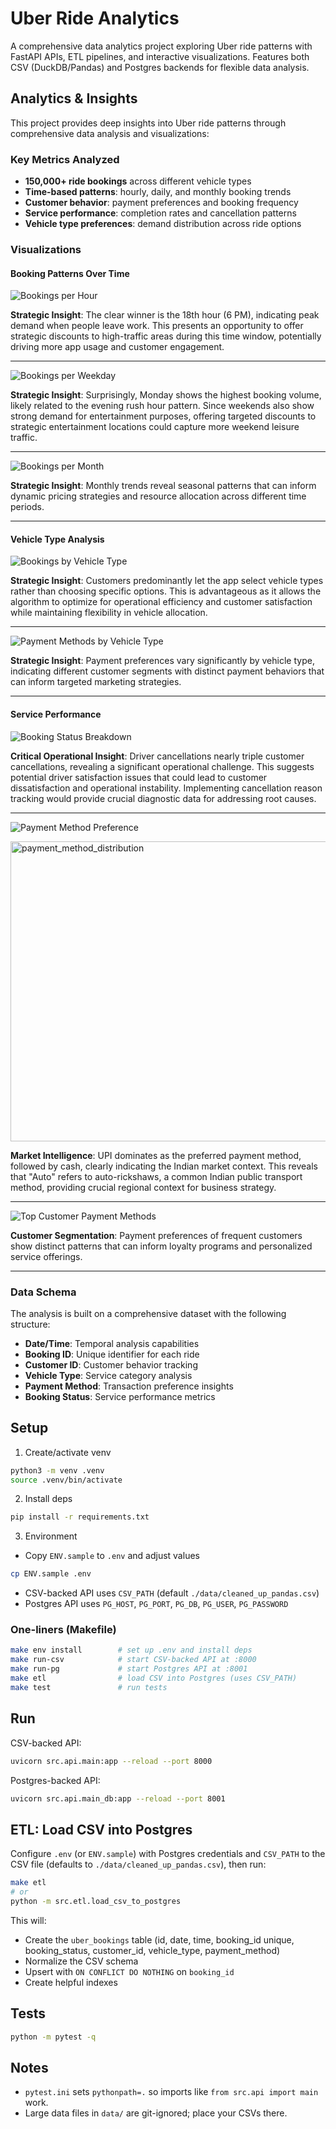 # Uber Ride Analytics

A comprehensive data analytics project exploring Uber ride patterns with FastAPI APIs, ETL pipelines, and interactive visualizations. Features both CSV (DuckDB/Pandas) and Postgres backends for flexible data analysis.

## Analytics & Insights

This project provides deep insights into Uber ride patterns through comprehensive data analysis and visualizations:

### Key Metrics Analyzed
- **150,000+ ride bookings** across different vehicle types
- **Time-based patterns**: hourly, daily, and monthly booking trends
- **Customer behavior**: payment preferences and booking frequency
- **Service performance**: completion rates and cancellation patterns
- **Vehicle type preferences**: demand distribution across ride options

### Visualizations

#### Booking Patterns Over Time
![Bookings per Hour](src/viz/bookings_per_hour.png)

**Strategic Insight**: The clear winner is the 18th hour (6 PM), indicating peak demand when people leave work. This presents an opportunity to offer strategic discounts to high-traffic areas during this time window, potentially driving more app usage and customer engagement.

___

![Bookings per Weekday](src/viz/bookings_per_weekday.png)

**Strategic Insight**: Surprisingly, Monday shows the highest booking volume, likely related to the evening rush hour pattern. Since weekends also show strong demand for entertainment purposes, offering targeted discounts to strategic entertainment locations could capture more weekend leisure traffic.

___


![Bookings per Month](src/viz/bookings_per_month.png)

**Strategic Insight**: Monthly trends reveal seasonal patterns that can inform dynamic pricing strategies and resource allocation across different time periods.

___


#### Vehicle Type Analysis
![Bookings by Vehicle Type](src/viz/bookings_by_vehicle_type.png)

**Strategic Insight**: Customers predominantly let the app select vehicle types rather than choosing specific options. This is advantageous as it allows the algorithm to optimize for operational efficiency and customer satisfaction while maintaining flexibility in vehicle allocation.

___


![Payment Methods by Vehicle Type](src/viz/payment_methods_by_vehicle_type.png)

**Strategic Insight**: Payment preferences vary significantly by vehicle type, indicating different customer segments with distinct payment behaviors that can inform targeted marketing strategies.

___


#### Service Performance
![Booking Status Breakdown](src/viz/booking_status_breakdown.png)

**Critical Operational Insight**: Driver cancellations nearly triple customer cancellations, revealing a significant operational challenge. This suggests potential driver satisfaction issues that could lead to customer dissatisfaction and operational instability. Implementing cancellation reason tracking would provide crucial diagnostic data for addressing root causes.

___


![Payment Method Preference](src/viz/booking_status_breakdown.png)

<img width="640" height="480" alt="payment_method_distribution" src="https://github.com/user-attachments/assets/525b09e7-ca31-44b2-8781-cf3668733cf0" />

**Market Intelligence**: UPI dominates as the preferred payment method, followed by cash, clearly indicating the Indian market context. This reveals that "Auto" refers to auto-rickshaws, a common Indian public transport method, providing crucial regional context for business strategy.

___


![Top Customer Payment Methods](src/viz/top_customer_payment_methods.png)

**Customer Segmentation**: Payment preferences of frequent customers show distinct patterns that can inform loyalty programs and personalized service offerings.

___


### Data Schema
The analysis is built on a comprehensive dataset with the following structure:
- **Date/Time**: Temporal analysis capabilities
- **Booking ID**: Unique identifier for each ride
- **Customer ID**: Customer behavior tracking
- **Vehicle Type**: Service category analysis
- **Payment Method**: Transaction preference insights
- **Booking Status**: Service performance metrics

## Setup

1) Create/activate venv
```bash
python3 -m venv .venv
source .venv/bin/activate
```

2) Install deps
```bash
pip install -r requirements.txt
```

3) Environment
- Copy `ENV.sample` to `.env` and adjust values
```bash
cp ENV.sample .env
```
- CSV-backed API uses `CSV_PATH` (default `./data/cleaned_up_pandas.csv`)
- Postgres API uses `PG_HOST`, `PG_PORT`, `PG_DB`, `PG_USER`, `PG_PASSWORD`

### One-liners (Makefile)
```bash
make env install        # set up .env and install deps
make run-csv            # start CSV-backed API at :8000
make run-pg             # start Postgres API at :8001
make etl                # load CSV into Postgres (uses CSV_PATH)
make test               # run tests
```

## Run

CSV-backed API:
```bash
uvicorn src.api.main:app --reload --port 8000
```

Postgres-backed API:
```bash
uvicorn src.api.main_db:app --reload --port 8001
```

## ETL: Load CSV into Postgres

Configure `.env` (or `ENV.sample`) with Postgres credentials and `CSV_PATH` to the CSV file (defaults to `./data/cleaned_up_pandas.csv`), then run:

```bash
make etl
# or
python -m src.etl.load_csv_to_postgres
```

This will:
- Create the `uber_bookings` table (id, date, time, booking_id unique, booking_status, customer_id, vehicle_type, payment_method)
- Normalize the CSV schema
- Upsert with `ON CONFLICT DO NOTHING` on `booking_id`
- Create helpful indexes

## Tests
```bash
python -m pytest -q
```

## Notes
- `pytest.ini` sets `pythonpath=.` so imports like `from src.api import main` work.
- Large data files in `data/` are git-ignored; place your CSVs there.
